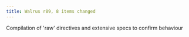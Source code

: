```yaml
---
title: Walrus r89, 8 items changed
---
```


Compilation of 'raw' directives and extensive specs to confirm behaviour
